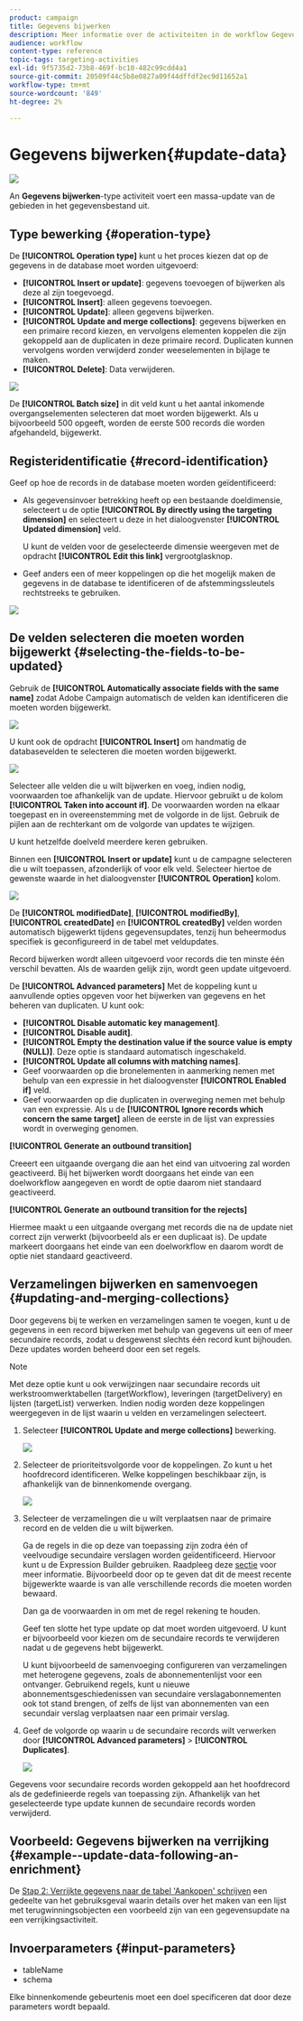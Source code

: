 ```yaml
---
product: campaign
title: Gegevens bijwerken
description: Meer informatie over de activiteiten in de workflow Gegevens bijwerken
audience: workflow
content-type: reference
topic-tags: targeting-activities
exl-id: 9f5735d2-73b8-469f-bc10-482c99cdd4a1
source-git-commit: 20509f44c5b8e0827a09f44dffdf2ec9d11652a1
workflow-type: tm+mt
source-wordcount: '849'
ht-degree: 2%

---
```


# Gegevens bijwerken{#update-data}

![](../../assets/common.svg)

An **Gegevens bijwerken**-type activiteit voert een massa-update van de gebieden in het gegevensbestand uit.

## Type bewerking {#operation-type}

De **[!UICONTROL Operation type]** kunt u het proces kiezen dat op de gegevens in de database moet worden uitgevoerd:

* **[!UICONTROL Insert or update]**: gegevens toevoegen of bijwerken als deze al zijn toegevoegd.
* **[!UICONTROL Insert]**: alleen gegevens toevoegen.
* **[!UICONTROL Update]**: alleen gegevens bijwerken.
* **[!UICONTROL Update and merge collections]**: gegevens bijwerken en een primaire record kiezen, en vervolgens elementen koppelen die zijn gekoppeld aan de duplicaten in deze primaire record. Duplicaten kunnen vervolgens worden verwijderd zonder weeselementen in bijlage te maken.
* **[!UICONTROL Delete]**: Data verwijderen.

![](assets/s_advuser_update_data_1.png)

De **[!UICONTROL Batch size]** in dit veld kunt u het aantal inkomende overgangselementen selecteren dat moet worden bijgewerkt. Als u bijvoorbeeld 500 opgeeft, worden de eerste 500 records die worden afgehandeld, bijgewerkt.

## Registeridentificatie {#record-identification}

Geef op hoe de records in de database moeten worden geïdentificeerd:

* Als gegevensinvoer betrekking heeft op een bestaande doeldimensie, selecteert u de optie **[!UICONTROL By directly using the targeting dimension]** en selecteert u deze in het dialoogvenster **[!UICONTROL Updated dimension]** veld.

   U kunt de velden voor de geselecteerde dimensie weergeven met de opdracht **[!UICONTROL Edit this link]** vergrootglasknop.

* Geef anders een of meer koppelingen op die het mogelijk maken de gegevens in de database te identificeren of de afstemmingssleutels rechtstreeks te gebruiken.

![](assets/s_advuser_update_data_2.png)

## De velden selecteren die moeten worden bijgewerkt {#selecting-the-fields-to-be-updated}

Gebruik de **[!UICONTROL Automatically associate fields with the same name]** zodat Adobe Campaign automatisch de velden kan identificeren die moeten worden bijgewerkt.

![](assets/s_advuser_update_data_3b.png)

U kunt ook de opdracht **[!UICONTROL Insert]** om handmatig de databasevelden te selecteren die moeten worden bijgewerkt.

![](assets/s_advuser_update_data_3.png)

Selecteer alle velden die u wilt bijwerken en voeg, indien nodig, voorwaarden toe afhankelijk van de update. Hiervoor gebruikt u de kolom **[!UICONTROL Taken into account if]**. De voorwaarden worden na elkaar toegepast en in overeenstemming met de volgorde in de lijst. Gebruik de pijlen aan de rechterkant om de volgorde van updates te wijzigen.

U kunt hetzelfde doelveld meerdere keren gebruiken.

Binnen een **[!UICONTROL Insert or update]** kunt u de campagne selecteren die u wilt toepassen, afzonderlijk of voor elk veld. Selecteer hiertoe de gewenste waarde in het dialoogvenster **[!UICONTROL Operation]** kolom.

![](assets/s_advuser_update_data_5.png)

De **[!UICONTROL modifiedDate]**, **[!UICONTROL modifiedBy]**, **[!UICONTROL createdDate]** en **[!UICONTROL createdBy]** velden worden automatisch bijgewerkt tijdens gegevensupdates, tenzij hun beheermodus specifiek is geconfigureerd in de tabel met veldupdates.

Record bijwerken wordt alleen uitgevoerd voor records die ten minste één verschil bevatten. Als de waarden gelijk zijn, wordt geen update uitgevoerd.

De **[!UICONTROL Advanced parameters]** Met de koppeling kunt u aanvullende opties opgeven voor het bijwerken van gegevens en het beheren van duplicaten. U kunt ook:

* **[!UICONTROL Disable automatic key management]**.
* **[!UICONTROL Disable audit]**.
* **[!UICONTROL Empty the destination value if the source value is empty (NULL)]**. Deze optie is standaard automatisch ingeschakeld.
* **[!UICONTROL Update all columns with matching names]**.
* Geef voorwaarden op die bronelementen in aanmerking nemen met behulp van een expressie in het dialoogvenster **[!UICONTROL Enabled if]** veld.
* Geef voorwaarden op die duplicaten in overweging nemen met behulp van een expressie. Als u de **[!UICONTROL Ignore records which concern the same target]** alleen de eerste in de lijst van expressies wordt in overweging genomen.

**[!UICONTROL Generate an outbound transition]**

Creeert een uitgaande overgang die aan het eind van uitvoering zal worden geactiveerd. Bij het bijwerken wordt doorgaans het einde van een doelworkflow aangegeven en wordt de optie daarom niet standaard geactiveerd.

**[!UICONTROL Generate an outbound transition for the rejects]**

Hiermee maakt u een uitgaande overgang met records die na de update niet correct zijn verwerkt (bijvoorbeeld als er een duplicaat is). De update markeert doorgaans het einde van een doelworkflow en daarom wordt de optie niet standaard geactiveerd.

## Verzamelingen bijwerken en samenvoegen {#updating-and-merging-collections}

Door gegevens bij te werken en verzamelingen samen te voegen, kunt u de gegevens in een record bijwerken met behulp van gegevens uit een of meer secundaire records, zodat u desgewenst slechts één record kunt bijhouden. Deze updates worden beheerd door een set regels.

>[!NOTE]
>
>Met deze optie kunt u ook verwijzingen naar secundaire records uit werkstroomwerktabellen (targetWorkflow), leveringen (targetDelivery) en lijsten (targetList) verwerken. Indien nodig worden deze koppelingen weergegeven in de lijst waarin u velden en verzamelingen selecteert.

1. Selecteer **[!UICONTROL Update and merge collections]** bewerking.

   ![](assets/update_and_merge_collections1.png)

1. Selecteer de prioriteitsvolgorde voor de koppelingen. Zo kunt u het hoofdrecord identificeren. Welke koppelingen beschikbaar zijn, is afhankelijk van de binnenkomende overgang.

   ![](assets/update_and_merge_collections2.png)

1. Selecteer de verzamelingen die u wilt verplaatsen naar de primaire record en de velden die u wilt bijwerken.

   Ga de regels in die op deze van toepassing zijn zodra één of veelvoudige secundaire verslagen worden geïdentificeerd. Hiervoor kunt u de Expression Builder gebruiken. Raadpleeg deze [sectie](../../platform/using/defining-filter-conditions.md#building-expressions) voor meer informatie. Bijvoorbeeld door op te geven dat dit de meest recente bijgewerkte waarde is van alle verschillende records die moeten worden bewaard.

   Dan ga de voorwaarden in om met de regel rekening te houden.

   Geef ten slotte het type update op dat moet worden uitgevoerd. U kunt er bijvoorbeeld voor kiezen om de secundaire records te verwijderen nadat u de gegevens hebt bijgewerkt.

   U kunt bijvoorbeeld de samenvoeging configureren van verzamelingen met heterogene gegevens, zoals de abonnementenlijst voor een ontvanger. Gebruikend regels, kunt u nieuwe abonnementsgeschiedenissen van secundaire verslagabonnementen ook tot stand brengen, of zelfs de lijst van abonnementen van een secundair verslag verplaatsen naar een primair verslag.

1. Geef de volgorde op waarin u de secundaire records wilt verwerken door **[!UICONTROL Advanced parameters]** > **[!UICONTROL Duplicates]**.

   ![](assets/update_and_merge_collections3.png)

Gegevens voor secundaire records worden gekoppeld aan het hoofdrecord als de gedefinieerde regels van toepassing zijn. Afhankelijk van het geselecteerde type update kunnen de secundaire records worden verwijderd.

## Voorbeeld: Gegevens bijwerken na verrijking {#example--update-data-following-an-enrichment}

De [Stap 2: Verrijkte gegevens naar de tabel &#39;Aankopen&#39; schrijven](creating-a-summary-list.md#step-2--writing-enriched-data-to-the--purchases--table) een gedeelte van het gebruiksgeval waarin details over het maken van een lijst met terugwinningsobjecten een voorbeeld zijn van een gegevensupdate na een verrijkingsactiviteit.

## Invoerparameters {#input-parameters}

* tableName
* schema

Elke binnenkomende gebeurtenis moet een doel specificeren dat door deze parameters wordt bepaald.
